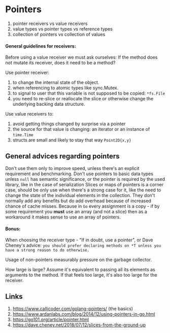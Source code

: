 # Pointers

1. pointer receivers vs value receivers
1. value types vs pointer types vs reference types
1. collection of pointers vs collection of values

#### General guidelines for receivers:

Before using a value receiver we must ask ourselves: If the method does not mutate its receiver, does it need to be a method?

Use pointer receiver:
1. to change the internal state of the object.
1. when referencing to atomic types like sync.Mutex.
1. to signal to user that this variable is not supposed to be copied: `*fs.File`
1. you need to re-slice or reallocate the slice or otherwise change the underlying backing data structure.

Use value receivers to:
 1. avoid getting things changed by surprise via a pointer
 1. the source for that value is changing: an iterator or an instance of `time.Time`
 1. structs are small and likely to stay that way `Point2D{x,y}`

## General advices regarding pointers
Don't use them only to improve speed, unless there's an explicit requirement and benchmarking.
Don't use pointers to basic data types unless `null` has semantic significance, or the pointer is required by the used library, like in the case of serialization
Slices or maps of pointers is a corner case, should be only use when there's a strong case for it, like the need to change the state of the individual elements in the collection. They don't normally add any benefits but do add overhead because of increased chance of cache misses.
Because in `Go` every assignment is a copy - if by some requirement you **must** use an array (and not a slice) then as a workaround it makes sense to use an array of pointers.

#### Bonus:

When choosing the receiver type - "If in doubt, use a pointer", or Dave Cheney's advice: `you should prefer declaring methods on *T unless you have a strong reason to do otherwise.`

Usage of non-pointers measurably pressure on the garbage collector.

How large is large? Assume it's equivalent to passing all its elements as arguments to the method. If that feels too large, it's also too large for the receiver.

## Links
1. https://www.callicoder.com/golang-pointers/ (the basics)
1. https://www.ardanlabs.com/blog/2014/12/using-pointers-in-go.html
1. https://go101.org/article/pointer.html
1. https://dave.cheney.net/2018/07/12/slices-from-the-ground-up
